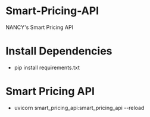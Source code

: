 # Smart-Pricing-API
NANCY's Smart Pricing API

# Install Dependencies
- pip install requirements.txt

# Smart Pricing API
-  uvicorn smart_pricing_api:smart_pricing_api --reload 
